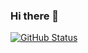 ### Hi there 👋

<a href="https://github.com/marceltex"><img alt="GitHub Status" src="https://github-readme-stats.vercel.app/api?username=marceltex&hide=contribs&show_icons=true&include_all_commits=true&count_private=true"/></a>

<!--
**marceltex/marceltex** is a ✨ _special_ ✨ repository because its `README.md` (this file) appears on your GitHub profile.

Here are some ideas to get you started:

- 🔭 I’m currently working on ...
- 🌱 I’m currently learning ...
- 👯 I’m looking to collaborate on ...
- 🤔 I’m looking for help with ...
- 💬 Ask me about ...
- 📫 How to reach me: ...
- 😄 Pronouns: ...
- ⚡ Fun fact: ...
-->
